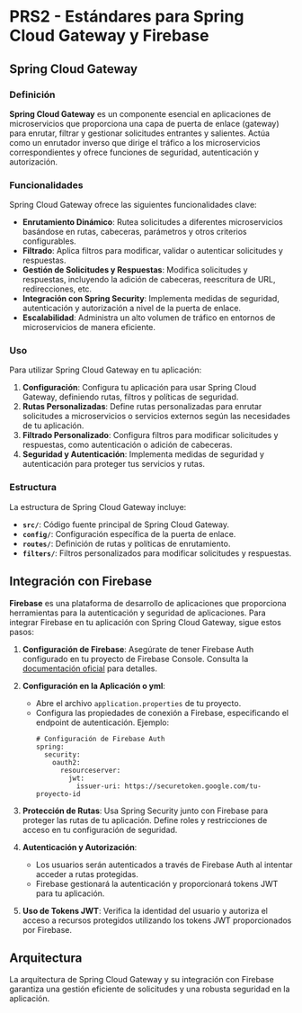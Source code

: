 # PRS2 - Estándares para Spring Cloud Gateway y Firebase

## Spring Cloud Gateway

### Definición

**Spring Cloud Gateway** es un componente esencial en aplicaciones de microservicios que proporciona una capa de puerta de enlace (gateway) para enrutar, filtrar y gestionar solicitudes entrantes y salientes. Actúa como un enrutador inverso que dirige el tráfico a los microservicios correspondientes y ofrece funciones de seguridad, autenticación y autorización.

### Funcionalidades

Spring Cloud Gateway ofrece las siguientes funcionalidades clave:

- **Enrutamiento Dinámico**: Rutea solicitudes a diferentes microservicios basándose en rutas, cabeceras, parámetros y otros criterios configurables.
- **Filtrado**: Aplica filtros para modificar, validar o autenticar solicitudes y respuestas.
- **Gestión de Solicitudes y Respuestas**: Modifica solicitudes y respuestas, incluyendo la adición de cabeceras, reescritura de URL, redirecciones, etc.
- **Integración con Spring Security**: Implementa medidas de seguridad, autenticación y autorización a nivel de la puerta de enlace.
- **Escalabilidad**: Administra un alto volumen de tráfico en entornos de microservicios de manera eficiente.

### Uso

Para utilizar Spring Cloud Gateway en tu aplicación:

1. **Configuración**: Configura tu aplicación para usar Spring Cloud Gateway, definiendo rutas, filtros y políticas de seguridad.
2. **Rutas Personalizadas**: Define rutas personalizadas para enrutar solicitudes a microservicios o servicios externos según las necesidades de tu aplicación.
3. **Filtrado Personalizado**: Configura filtros para modificar solicitudes y respuestas, como autenticación o adición de cabeceras.
4. **Seguridad y Autenticación**: Implementa medidas de seguridad y autenticación para proteger tus servicios y rutas.

### Estructura

La estructura de Spring Cloud Gateway incluye:

- **`src/`**: Código fuente principal de Spring Cloud Gateway.
- **`config/`**: Configuración específica de la puerta de enlace.
- **`routes/`**: Definición de rutas y políticas de enrutamiento.
- **`filters/`**: Filtros personalizados para modificar solicitudes y respuestas.

## Integración con Firebase

**Firebase** es una plataforma de desarrollo de aplicaciones que proporciona herramientas para la autenticación y seguridad de aplicaciones. Para integrar Firebase en tu aplicación con Spring Cloud Gateway, sigue estos pasos:

1. **Configuración de Firebase**: Asegúrate de tener Firebase Auth configurado en tu proyecto de Firebase Console. Consulta la [documentación oficial](https://firebase.google.com/docs/auth) para detalles.

2. **Configuración en la Aplicación o yml**:

    - Abre el archivo `application.properties` de tu proyecto.
    - Configura las propiedades de conexión a Firebase, especificando el endpoint de autenticación. Ejemplo:
      ```properties
      # Configuración de Firebase Auth
      spring:
        security:
          oauth2:
            resourceserver:
              jwt:
                issuer-uri: https://securetoken.google.com/tu-proyecto-id
      ```

3. **Protección de Rutas**: Usa Spring Security junto con Firebase para proteger las rutas de tu aplicación. Define roles y restricciones de acceso en tu configuración de seguridad.

4. **Autenticación y Autorización**:

    - Los usuarios serán autenticados a través de Firebase Auth al intentar acceder a rutas protegidas.
    - Firebase gestionará la autenticación y proporcionará tokens JWT para tu aplicación.

5. **Uso de Tokens JWT**: Verifica la identidad del usuario y autoriza el acceso a recursos protegidos utilizando los tokens JWT proporcionados por Firebase.

## Arquitectura

La arquitectura de Spring Cloud Gateway y su integración con Firebase garantiza una gestión eficiente de solicitudes y una robusta seguridad en la aplicación.

